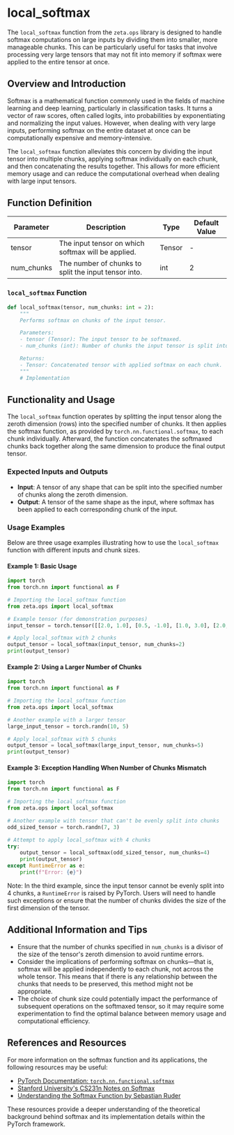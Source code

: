 # local_softmax


The `local_softmax` function from the `zeta.ops` library is designed to handle softmax computations on large inputs by dividing them into smaller, more manageable chunks. This can be particularly useful for tasks that involve processing very large tensors that may not fit into memory if softmax were applied to the entire tensor at once.

## Overview and Introduction

Softmax is a mathematical function commonly used in the fields of machine learning and deep learning, particularly in classification tasks. It turns a vector of raw scores, often called logits, into probabilities by exponentiating and normalizing the input values. However, when dealing with very large inputs, performing softmax on the entire dataset at once can be computationally expensive and memory-intensive.

The `local_softmax` function alleviates this concern by dividing the input tensor into multiple chunks, applying softmax individually on each chunk, and then concatenating the results together. This allows for more efficient memory usage and can reduce the computational overhead when dealing with large input tensors.

## Function Definition

| Parameter   | Description                                           | Type   | Default Value |
|-------------|-------------------------------------------------------|--------|---------------|
| tensor      | The input tensor on which softmax will be applied.    | Tensor | -             |
| num_chunks  | The number of chunks to split the input tensor into.  | int    | 2             |

### `local_softmax` Function
```python
def local_softmax(tensor, num_chunks: int = 2):
    """
    Performs softmax on chunks of the input tensor.

    Parameters:
    - tensor (Tensor): The input tensor to be softmaxed.
    - num_chunks (int): Number of chunks the input tensor is split into.

    Returns:
    - Tensor: Concatenated tensor with applied softmax on each chunk.
    """
    # Implementation
```

## Functionality and Usage

The `local_softmax` function operates by splitting the input tensor along the zeroth dimension (rows) into the specified number of chunks. It then applies the softmax function, as provided by `torch.nn.functional.softmax`, to each chunk individually. Afterward, the function concatenates the softmaxed chunks back together along the same dimension to produce the final output tensor.

### Expected Inputs and Outputs
- **Input**: A tensor of any shape that can be split into the specified number of chunks along the zeroth dimension.
- **Output**: A tensor of the same shape as the input, where softmax has been applied to each corresponding chunk of the input.

### Usage Examples

Below are three usage examples illustrating how to use the `local_softmax` function with different inputs and chunk sizes.

#### Example 1: Basic Usage
```python
import torch
from torch.nn import functional as F

# Importing the local_softmax function
from zeta.ops import local_softmax

# Example tensor (for demonstration purposes)
input_tensor = torch.tensor([[2.0, 1.0], [0.5, -1.0], [1.0, 3.0], [2.0, 5.0]])

# Apply local_softmax with 2 chunks
output_tensor = local_softmax(input_tensor, num_chunks=2)
print(output_tensor)
```

#### Example 2: Using a Larger Number of Chunks
```python
import torch
from torch.nn import functional as F

# Importing the local_softmax function
from zeta.ops import local_softmax

# Another example with a larger tensor
large_input_tensor = torch.randn(10, 5)

# Apply local_softmax with 5 chunks
output_tensor = local_softmax(large_input_tensor, num_chunks=5)
print(output_tensor)
```

#### Example 3: Exception Handling When Number of Chunks Mismatch
```python
import torch
from torch.nn import functional as F

# Importing the local_softmax function
from zeta.ops import local_softmax

# Another example with tensor that can't be evenly split into chunks
odd_sized_tensor = torch.randn(7, 3)

# Attempt to apply local_softmax with 4 chunks
try:
    output_tensor = local_softmax(odd_sized_tensor, num_chunks=4)
    print(output_tensor)
except RuntimeError as e:
    print(f"Error: {e}")
```

Note: In the third example, since the input tensor cannot be evenly split into 4 chunks, a `RuntimeError` is raised by PyTorch. Users will need to handle such exceptions or ensure that the number of chunks divides the size of the first dimension of the tensor.

## Additional Information and Tips

- Ensure that the number of chunks specified in `num_chunks` is a divisor of the size of the tensor's zeroth dimension to avoid runtime errors.
- Consider the implications of performing softmax on chunks—that is, softmax will be applied independently to each chunk, not across the whole tensor. This means that if there is any relationship between the chunks that needs to be preserved, this method might not be appropriate.
- The choice of chunk size could potentially impact the performance of subsequent operations on the softmaxed tensor, so it may require some experimentation to find the optimal balance between memory usage and computational efficiency.

## References and Resources

For more information on the softmax function and its applications, the following resources may be useful:
- [PyTorch Documentation: `torch.nn.functional.softmax`](https://pytorch.org/docs/stable/nn.functional.html#softmax)
- [Stanford University's CS231n Notes on Softmax](http://cs231n.github.io/linear-classify/#softmax)
- [Understanding the Softmax Function by Sebastian Ruder](https://sebastianruder.com/softmax/)

These resources provide a deeper understanding of the theoretical background behind softmax and its implementation details within the PyTorch framework.
